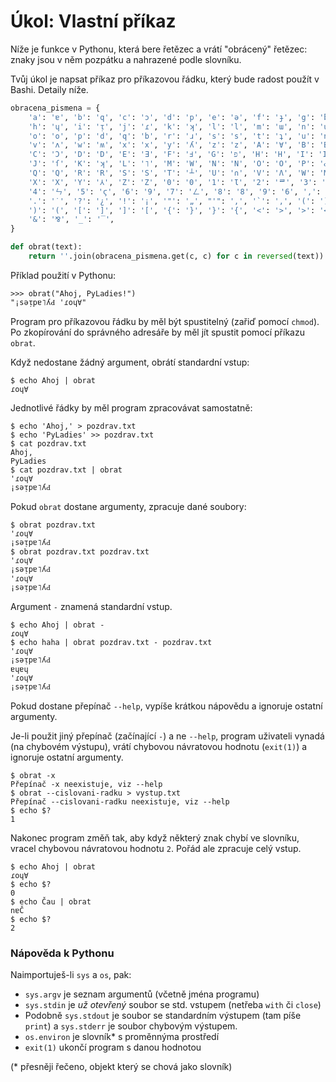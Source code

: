 # Úkol: Vlastní příkaz

Níže je funkce v Pythonu, která bere řetězec a vrátí "obrácený" řetězec: znaky jsou v něm pozpátku a nahrazené podle slovníku.

Tvůj úkol je napsat příkaz pro příkazovou řádku, který bude radost použít v Bashi.
Detaily níže.

```python
obracena_pismena = {
    'a': 'ɐ', 'b': 'q', 'c': 'ɔ', 'd': 'p', 'e': 'ǝ', 'f': 'ɟ', 'g': 'ƃ',
    'h': 'ɥ', 'i': 'ᴉ', 'j': 'ɾ', 'k': 'ʞ', 'l': 'l', 'm': 'ɯ', 'n': 'u',
    'o': 'o', 'p': 'd', 'q': 'b', 'r': 'ɹ', 's': 's', 't': 'ʇ', 'u': 'n',
    'v': 'ʌ', 'w': 'ʍ', 'x': 'x', 'y': 'ʎ', 'z': 'z', 'A': '∀', 'B': 'B',
    'C': 'Ɔ', 'D': 'D', 'E': 'Ǝ', 'F': 'Ⅎ', 'G': 'פ', 'H': 'H', 'I': 'I',
    'J': 'ſ', 'K': 'ʞ', 'L': '˥', 'M': 'W', 'N': 'N', 'O': 'O', 'P': 'Ԁ',
    'Q': 'Q', 'R': 'R', 'S': 'S', 'T': '┴', 'U': '∩', 'V': 'Λ', 'W': 'M',
    'X': 'X', 'Y': '⅄', 'Z': 'Z', '0': '0', '1': 'Ɩ', '2': 'ᄅ', '3': 'Ɛ',
    '4': 'ㄣ', '5': 'ϛ', '6': '9', '7': 'ㄥ', '8': '8', '9': '6', ',': "'",
    '.': '˙', '?': '¿', '!': '¡', '"': '„', "'": ',', '`': ',', '(': ')',
    ')': '(', '[': ']', ']': '[', '{': '}', '}': '{', '<': '>', '>': '<',
    '&': '⅋', '_': '‾',
}

def obrat(text):
    return ''.join(obracena_pismena.get(c, c) for c in reversed(text))
```

Příklad použití v Pythonu:

```pycon
>>> obrat("Ahoj, PyLadies!")
"¡sǝᴉpɐ˥ʎԀ 'ɾoɥ∀"
```

Program pro příkazovou řádku by měl být spustitelný (zařiď pomocí `chmod`).
Po zkopírování do správného adresáře by měl jít spustit pomocí příkazu `obrat`.

Když nedostane žádný argument, obrátí standardní vstup:

```console
$ echo Ahoj | obrat
ɾoɥ∀
```

Jednotlivé řádky by měl program zpracovávat samostatně:

```console
$ echo 'Ahoj,' > pozdrav.txt
$ echo 'PyLadies' >> pozdrav.txt
$ cat pozdrav.txt
Ahoj,
PyLadies
$ cat pozdrav.txt | obrat
'ɾoɥ∀
¡sǝᴉpɐ˥ʎԀ
```

Pokud `obrat` dostane argumenty, zpracuje dané soubory:

```console
$ obrat pozdrav.txt
'ɾoɥ∀
¡sǝᴉpɐ˥ʎԀ
$ obrat pozdrav.txt pozdrav.txt
'ɾoɥ∀
¡sǝᴉpɐ˥ʎԀ
'ɾoɥ∀
¡sǝᴉpɐ˥ʎԀ
```

Argument `-` znamená standardní vstup.

```console
$ echo Ahoj | obrat -
ɾoɥ∀
$ echo haha | obrat pozdrav.txt - pozdrav.txt
'ɾoɥ∀
¡sǝᴉpɐ˥ʎԀ
ɐɥɐɥ
'ɾoɥ∀
¡sǝᴉpɐ˥ʎԀ
```

Pokud dostane přepínač `--help`, vypíše krátkou nápovědu a ignoruje ostatní argumenty.

Je-li použit jiný přepínač (začínající `-`) a ne `--help`, program uživateli vynadá (na chybovém výstupu), vrátí chybovou návratovou hodnotu (`exit(1)`) a ignoruje ostatní argumenty.

```console
$ obrat -x
Přepínač -x neexistuje, viz --help
$ obrat --cislovani-radku > vystup.txt
Přepínač --cislovani-radku neexistuje, viz --help
$ echo $?
1
```

Nakonec program změň tak, aby když některý znak chybí ve slovníku, vracel chybovou návratovou hodnotu `2`. Pořád ale zpracuje celý vstup.

```console
$ echo Ahoj | obrat
ɾoɥ∀
$ echo $?
0
$ echo Čau | obrat
nɐČ
$ echo $?
2
```

### Nápověda k Pythonu

Naimportuješ-li `sys` a `os`, pak:

* `sys.argv` je seznam argumentů (včetně jména programu)
* `sys.stdin` je *už otevřený* soubor se std. vstupem (netřeba `with` či `close`)
* Podobně `sys.stdout` je soubor se standardním výstupem (tam píše `print`) a `sys.stderr` je soubor chybovým výstupem.
* `os.environ` je slovník* s proměnnýma prostředí
* `exit(1)` ukončí program s danou hodnotou

(* přesněji řečeno, objekt který se chová jako slovník)
